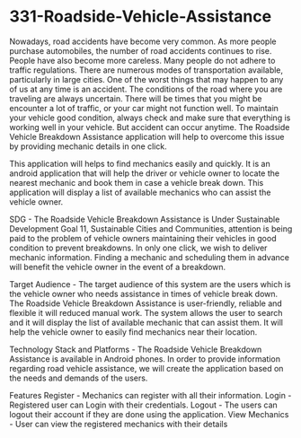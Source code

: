 # 331-Roadside-Vehicle-Assistance 

Nowadays, road accidents have become very common. As more people
purchase automobiles, the number of road accidents continues to rise. People have
also become more careless. Many people do not adhere to traffic regulations. There are
numerous modes of transportation available, particularly in large cities. One of the worst
things that may happen to any of us at any time is an accident. The conditions of the
road where you are traveling are always uncertain. There will be times that you might be
encounter a lot of traffic, or your car might not function well. To maintain your vehicle
good condition, always check and make sure that everything is working well in your
vehicle. But accident can occur anytime. The Roadside Vehicle Breakdown Assistance
application will help to overcome this issue by providing mechanic details in one click.

This application will helps to find mechanics easily and quickly. It is an android
application that will help the driver or vehicle owner to locate the nearest mechanic and
book them in case a vehicle break down. This application will display a list of available
mechanics who can assist the vehicle owner.

SDG - The Roadside Vehicle Breakdown Assistance is Under Sustainable Development
Goal 11, Sustainable Cities and Communities, attention is being paid to the problem of
vehicle owners maintaining their vehicles in good condition to prevent breakdowns. In
only one click, we wish to deliver mechanic information. Finding a mechanic and
scheduling them in advance will benefit the vehicle owner in the event of a breakdown.

Target Audience - 
The target audience of this system are the users which is the vehicle owner who
needs assistance in times of vehicle break down. The Roadside Vehicle Breakdown
Assistance is user-friendly, reliable and flexible it will reduced manual work. The system
allows the user to search and it will display the list of available mechanic that can assist
them. It will help the vehicle owner to easily find mechanics near their location.

Technology Stack and Platforms - 
The Roadside Vehicle Breakdown Assistance is available in Android phones. In
order to provide information regarding road vehicle assistance, we will create the
application based on the needs and demands of the users.

Features
Register - Mechanics can register with all their information.
Login - Registered user can Login with their credentials.
Logout - The users can logout their account if they are done using the
application. 
View Mechanics - User can view the registered mechanics with their details
